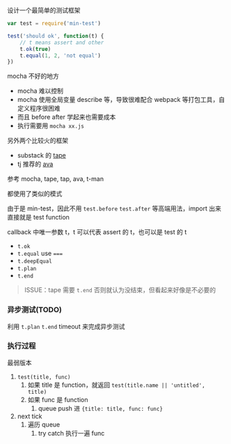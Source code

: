 设计一个最简单的测试框架

```js
var test = require('min-test')

test('should ok', function(t) {
	// t means assert and other
	t.ok(true)
	t.equal(1, 2, 'not equal')
})
```

mocha 不好的地方

- mocha 难以控制
- mocha 使用全局变量 describe 等，导致很难配合 webpack 等打包工具，自定义程序很困难
- 而且 before after 学起来也需要成本
- 执行需要用 `mocha xx.js`

另外两个比较火的框架

- substack 的 [tape](https://github.com/substack/tape)
- tj 推荐的 [ava](https://github.com/sindresorhus/ava)

参考 mocha, tape, tap, ava, t-man

都使用了类似的模式

由于是 min-test，因此不用 `test.before` `test.after` 等高端用法，import 出来直接就是 test function

callback 中唯一参数 t，t 可以代表 assert 的 t，也可以是 test 的 t

- `t.ok`
- `t.equal` use `===`
- `t.deepEqual`
- `t.plan`
- `t.end`

> ISSUE：tape 需要 `t.end` 否则就认为没结束，但看起来好像是不必要的

### 异步测试(TODO)

利用 `t.plan` `t.end` timeout 来完成异步测试


### 执行过程

最弱版本

1. `test(title, func)`
	1. 如果 title 是 function，就返回 `test(title.name || 'untitled', title)`
	1. 如果 func 是 function
		1. queue push 进 `{title: title, func: func}`
1. next tick
	1. 遍历 queue
		1. try catch 执行一遍 func
